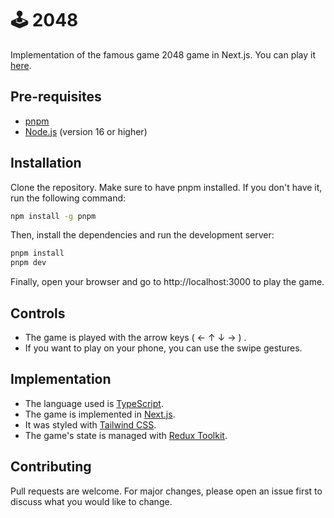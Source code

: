 # 🕹️ 2048

Implementation of the famous game 2048 game in Next.js. You can play it
[here](https://2048-react.herokuapp.com/).

## Pre-requisites

- [pnpm](https://pnpm.io/)
- [Node.js](https://nodejs.org/en/) (version 16 or higher)

## Installation

Clone the repository. Make sure to have pnpm installed. If you don't have it,
run the following command:

```bash
npm install -g pnpm
```

Then, install the dependencies and run the development server:

```bash
pnpm install
pnpm dev
```

Finally, open your browser and go to http://localhost:3000 to play the game.

## Controls

- The game is played with the arrow keys ( &larr; &uarr; &darr; &rarr; ) .
- If you want to play on your phone, you can use the swipe gestures.

## Implementation

- The language used is [TypeScript](https://www.typescriptlang.org/).
- The game is implemented in [Next.js](https://nextjs.org/).
- It was styled with [Tailwind CSS](https://tailwindcss.com/).
- The game's state is managed with
  [Redux Toolkit](https://redux-toolkit.js.org/).

## Contributing

Pull requests are welcome. For major changes, please open an issue first to
discuss what you would like to change.
